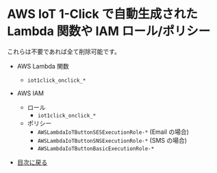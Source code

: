# AWS IoT 1-Click で自動生成された Lambda 関数や IAM ロール/ポリシー

これらは不要であれば全て削除可能です。

* AWS Lambda 関数
    * `iot1click_onclick_*`
* AWS IAM
    * ロール
        * `iot1click_onclick_*`
    * ポリシー
        * `AWSLambdaIoTButtonSESExecutionRole-*` (Email の場合)
        * `AWSLambdaIoTButtonSNSExecutionRole-*` (SMS の場合)
        * `AWSLambdaIoTButtonBasicExecutionRole-*`

* [目次に戻る](../index#closing)
